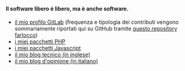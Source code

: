 #### Il software libero è libero, ma è anche software.

* [il mio profilo GitLab](https://gitlab.com/madbob/) (frequenza e tipologia dei contributi vengono sommariamente riportati qui su GitHub tramite [questo repository farlocco](https://github.com/madbob/me-on-gitlab))
* [i miei pacchetti PHP](https://packagist.org/users/madbob/)
* [i miei pacchetti Javascript](https://www.npmjs.com/settings/m4db0b/packages)
* [il mio blog tecnico (in inglese)](https://blog.madbob.org/)
* [il mio blog d'opinione (in italiano)](https://madbob.wordpress.com/)
